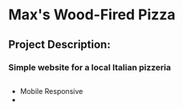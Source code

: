 # Max's Wood-Fired Pizza

## Project Description:
### Simple website for a local Italian pizzeria

## 
* Mobile Responsive
* 
